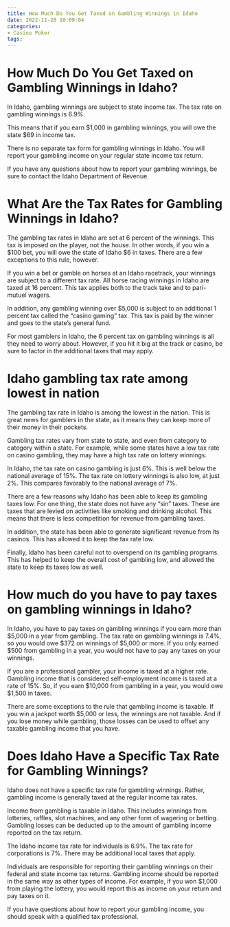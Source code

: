 ```yaml
---
title: How Much Do You Get Taxed on Gambling Winnings in Idaho
date: 2022-11-20 10:09:04
categories:
- Casino Poker
tags:
---
```



#  How Much Do You Get Taxed on Gambling Winnings in Idaho?

In Idaho, gambling winnings are subject to state income tax. The tax rate on gambling winnings is 6.9%.

This means that if you earn $1,000 in gambling winnings, you will owe the state $69 in income tax.

There is no separate tax form for gambling winnings in Idaho. You will report your gambling income on your regular state income tax return.

If you have any questions about how to report your gambling winnings, be sure to contact the Idaho Department of Revenue.

#  What Are the Tax Rates for Gambling Winnings in Idaho?

The gambling tax rates in Idaho are set at 6 percent of the winnings. This tax is imposed on the player, not the house. In other words, if you win a $100 bet, you will owe the state of Idaho $6 in taxes. There are a few exceptions to this rule, however.

If you win a bet or gamble on horses at an Idaho racetrack, your winnings are subject to a different tax rate. All horse racing winnings in Idaho are taxed at 16 percent. This tax applies both to the track take and to pari-mutuel wagers.

In addition, any gambling winning over $5,000 is subject to an additional 1 percent tax called the “casino gaming” tax. This tax is paid by the winner and goes to the state’s general fund.

For most gamblers in Idaho, the 6 percent tax on gambling winnings is all they need to worry about. However, if you hit it big at the track or casino, be sure to factor in the additional taxes that may apply.

#  Idaho gambling tax rate among lowest in nation

The gambling tax rate in Idaho is among the lowest in the nation. This is great news for gamblers in the state, as it means they can keep more of their money in their pockets.

Gambling tax rates vary from state to state, and even from category to category within a state. For example, while some states have a low tax rate on casino gambling, they may have a high tax rate on lottery winnings.

In Idaho, the tax rate on casino gambling is just 6%. This is well below the national average of 15%. The tax rate on lottery winnings is also low, at just 2%. This compares favorably to the national average of 7%.

There are a few reasons why Idaho has been able to keep its gambling taxes low. For one thing, the state does not have any “sin” taxes. These are taxes that are levied on activities like smoking and drinking alcohol. This means that there is less competition for revenue from gambling taxes.

In addition, the state has been able to generate significant revenue from its casinos. This has allowed it to keep the tax rate low.

Finally, Idaho has been careful not to overspend on its gambling programs. This has helped to keep the overall cost of gambling low, and allowed the state to keep its taxes low as well.

#  How much do you have to pay taxes on gambling winnings in Idaho?

In Idaho, you have to pay taxes on gambling winnings if you earn more than $5,000 in a year from gambling. The tax rate on gambling winnings is 7.4%, so you would owe $372 on winnings of $5,000 or more. If you only earned $500 from gambling in a year, you would not have to pay any taxes on your winnings.

If you are a professional gambler, your income is taxed at a higher rate. Gambling income that is considered self-employment income is taxed at a rate of 15%. So, if you earn $10,000 from gambling in a year, you would owe $1,500 in taxes.

There are some exceptions to the rule that gambling income is taxable. If you win a jackpot worth $5,000 or less, the winnings are not taxable. And if you lose money while gambling, those losses can be used to offset any taxable gambling income that you have.

#  Does Idaho Have a Specific Tax Rate for Gambling Winnings?

Idaho does not have a specific tax rate for gambling winnings. Rather, gambling income is generally taxed at the regular income tax rates. 

Income from gambling is taxable in Idaho. This includes winnings from lotteries, raffles, slot machines, and any other form of wagering or betting. Gambling losses can be deducted up to the amount of gambling income reported on the tax return. 

The Idaho income tax rate for individuals is 6.9%. The tax rate for corporations is 7%. There may be additional local taxes that apply. 

Individuals are responsible for reporting their gambling winnings on their federal and state income tax returns. Gambling income should be reported in the same way as other types of income. For example, if you won $1,000 from playing the lottery, you would report this as income on your return and pay taxes on it. 

If you have questions about how to report your gambling income, you should speak with a qualified tax professional.